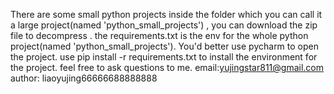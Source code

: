 There are some small python projects inside the folder which you can call it a large project(named 'python_small_projects') , you can download the zip file to decompress .
the requirements.txt is the env for the whole python project(named 'python_small_projects'). 
You'd better use pycharm to open the project.
use pip install -r requirements.txt to install the environment for the project.
feel free to ask questions to me. 
email:yujingstar811@gmail.com
author: liaoyujing66666688888888
